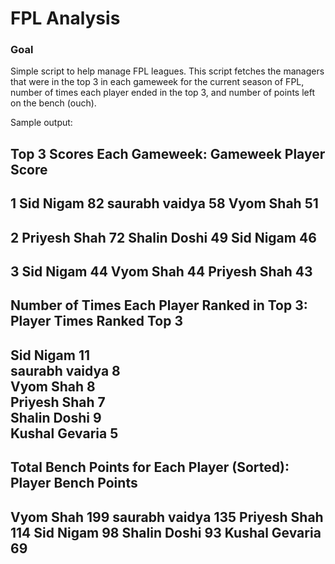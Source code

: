 # FPL Analysis

### Goal
Simple script to help manage FPL leagues. This script fetches the managers that were in the top 3 in each gameweek for the current season of FPL, number of times each player ended in the top 3, and number of points left on the bench (ouch).


Sample output: 

Top 3 Scores Each Gameweek:
Gameweek   Player               Score
--------------------------------------------------
1          Sid Nigam            82
           saurabh vaidya       58
           Vyom Shah            51
--------------------------------------------------
2          Priyesh Shah         72
           Shalin Doshi         49
           Sid Nigam            46
--------------------------------------------------
3          Sid Nigam            44
           Vyom Shah            44
           Priyesh Shah         43
--------------------------------------------------

Number of Times Each Player Ranked in Top 3:
Player               Times Ranked Top 3       
------------------------------
Sid Nigam            11                       
saurabh vaidya       8                        
Vyom Shah            8                        
Priyesh Shah         7                        
Shalin Doshi         9                        
Kushal Gevaria       5                        
------------------------------

Total Bench Points for Each Player (Sorted):
Player               Bench Points
-----------------------------------
Vyom Shah            199
saurabh vaidya       135
Priyesh Shah         114
Sid Nigam            98
Shalin Doshi         93
Kushal Gevaria       69
-----------------------------------
